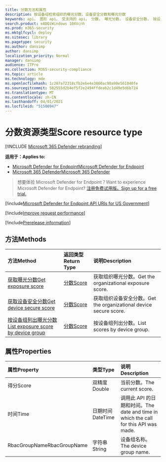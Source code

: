 ```yaml
---
title: 分数方法和属性
description: 按设备组检索组织的曝光分数、设备安全分数和曝光分数
keywords: api， 图形 api， 受支持的 api， 分数， 曝光分数， 设备安全分数， 按设备组的曝光分数
search.product: eADQiWindows 10XVcnh
ms.prod: m365-security
ms.mktglfcycl: deploy
ms.sitesec: library
ms.pagetype: security
ms.author: dansimp
author: dansimp
localization_priority: Normal
manager: dansimp
audience: ITPro
ms.collection: M365-security-compliance
ms.topic: article
ms.technology: mde
ms.openlocfilehash: 1c287a72318cfb2e6e4e3860ac90a90e561040fe
ms.sourcegitcommit: 582555d2b4ef5f2e2494ffdeab2c1d49e5d6b724
ms.translationtype: MT
ms.contentlocale: zh-CN
ms.lasthandoff: 04/01/2021
ms.locfileid: "51500947"
---
```

# <a name="score-resource-type"></a><span data-ttu-id="13be7-104">分数资源类型</span><span class="sxs-lookup"><span data-stu-id="13be7-104">Score resource type</span></span>

[!INCLUDE [Microsoft 365 Defender rebranding](../../includes/microsoft-defender.md)]


<span data-ttu-id="13be7-105">**适用于：**</span><span class="sxs-lookup"><span data-stu-id="13be7-105">**Applies to:**</span></span>
- [<span data-ttu-id="13be7-106">Microsoft Defender for Endpoint</span><span class="sxs-lookup"><span data-stu-id="13be7-106">Microsoft Defender for Endpoint</span></span>](https://go.microsoft.com/fwlink/?linkid=2154037)
- [<span data-ttu-id="13be7-107">Microsoft 365 Defender</span><span class="sxs-lookup"><span data-stu-id="13be7-107">Microsoft 365 Defender</span></span>](https://go.microsoft.com/fwlink/?linkid=2118804)

> <span data-ttu-id="13be7-108">想要体验 Microsoft Defender for Endpoint？</span><span class="sxs-lookup"><span data-stu-id="13be7-108">Want to experience Microsoft Defender for Endpoint?</span></span> [<span data-ttu-id="13be7-109">注册免费试用版。</span><span class="sxs-lookup"><span data-stu-id="13be7-109">Sign up for a free trial.</span></span>](https://www.microsoft.com/microsoft-365/windows/microsoft-defender-atp?ocid=docs-wdatp-exposedapis-abovefoldlink) 

[!include[Microsoft Defender for Endpoint API URIs for US Government](../../includes/microsoft-defender-api-usgov.md)]

[!include[Improve request performance](../../includes/improve-request-performance.md)]


[!include[Prerelease information](../../includes/prerelease.md)]

## <a name="methods"></a><span data-ttu-id="13be7-110">方法</span><span class="sxs-lookup"><span data-stu-id="13be7-110">Methods</span></span>

<span data-ttu-id="13be7-111">方法</span><span class="sxs-lookup"><span data-stu-id="13be7-111">Method</span></span> |<span data-ttu-id="13be7-112">返回类型</span><span class="sxs-lookup"><span data-stu-id="13be7-112">Return Type</span></span> |<span data-ttu-id="13be7-113">说明</span><span class="sxs-lookup"><span data-stu-id="13be7-113">Description</span></span>
:---|:---|:---
[<span data-ttu-id="13be7-114">获取曝光分数</span><span class="sxs-lookup"><span data-stu-id="13be7-114">Get exposure score</span></span>](get-exposure-score.md) | [<span data-ttu-id="13be7-115">分数</span><span class="sxs-lookup"><span data-stu-id="13be7-115">Score</span></span>](score.md) | <span data-ttu-id="13be7-116">获取组织曝光分数。</span><span class="sxs-lookup"><span data-stu-id="13be7-116">Get the organizational exposure score.</span></span>
[<span data-ttu-id="13be7-117">获取设备安全分数</span><span class="sxs-lookup"><span data-stu-id="13be7-117">Get device secure score</span></span>](get-device-secure-score.md) | [<span data-ttu-id="13be7-118">分数</span><span class="sxs-lookup"><span data-stu-id="13be7-118">Score</span></span>](score.md) | <span data-ttu-id="13be7-119">获取组织设备安全分数。</span><span class="sxs-lookup"><span data-stu-id="13be7-119">Get the organizational device secure score.</span></span>
[<span data-ttu-id="13be7-120">按设备组列出曝光分数</span><span class="sxs-lookup"><span data-stu-id="13be7-120">List exposure score by device group</span></span>](get-machine-group-exposure-score.md)| [<span data-ttu-id="13be7-121">分数</span><span class="sxs-lookup"><span data-stu-id="13be7-121">Score</span></span>](score.md) | <span data-ttu-id="13be7-122">按设备组列出分数。</span><span class="sxs-lookup"><span data-stu-id="13be7-122">List scores by device group.</span></span>

## <a name="properties"></a><span data-ttu-id="13be7-123">属性</span><span class="sxs-lookup"><span data-stu-id="13be7-123">Properties</span></span>

<span data-ttu-id="13be7-124">属性</span><span class="sxs-lookup"><span data-stu-id="13be7-124">Property</span></span> |  <span data-ttu-id="13be7-125">类型</span><span class="sxs-lookup"><span data-stu-id="13be7-125">Type</span></span>    |   <span data-ttu-id="13be7-126">说明</span><span class="sxs-lookup"><span data-stu-id="13be7-126">Description</span></span>
:---|:---|:---
<span data-ttu-id="13be7-127">得分</span><span class="sxs-lookup"><span data-stu-id="13be7-127">Score</span></span> | <span data-ttu-id="13be7-128">双精度</span><span class="sxs-lookup"><span data-stu-id="13be7-128">Double</span></span> | <span data-ttu-id="13be7-129">当前分数。</span><span class="sxs-lookup"><span data-stu-id="13be7-129">The current score.</span></span>
<span data-ttu-id="13be7-130">时间</span><span class="sxs-lookup"><span data-stu-id="13be7-130">Time</span></span> | <span data-ttu-id="13be7-131">日期时间</span><span class="sxs-lookup"><span data-stu-id="13be7-131">DateTime</span></span> | <span data-ttu-id="13be7-132">调用此 API 的日期和时间。</span><span class="sxs-lookup"><span data-stu-id="13be7-132">The date and time in which the call for this API was made.</span></span>
<span data-ttu-id="13be7-133">RbacGroupName</span><span class="sxs-lookup"><span data-stu-id="13be7-133">RbacGroupName</span></span> | <span data-ttu-id="13be7-134">字符串</span><span class="sxs-lookup"><span data-stu-id="13be7-134">String</span></span> | <span data-ttu-id="13be7-135">设备组名称。</span><span class="sxs-lookup"><span data-stu-id="13be7-135">The device group name.</span></span>
